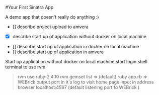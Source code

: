 #Your First Sinatra App

A demo app that doesn't really do anything :)
- [] describe project upload to amvera
- [x] describe start up of application without docker on local machine
- [] describe start up of application in docker on local machine
- [] describe start up of application in amvera

Start up application without docker on local machine
start login shell terminal to use rvm
>rvm use ruby-2.4.10
>rvm gemset list => (default)
>ruby app.rb => WEBrick output port in it`s log
to visit home page input in address browser localhost:4567 (default listening port fo WEBrick )
